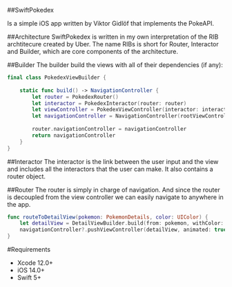 ##SwiftPokedex

Is a simple iOS app written by Viktor Gidlöf that implements the PokeAPI.

##Architecture
SwiftPokedex is written in my own interpretation of the RIB archtitecure created by Uber. The name RIBs is short for Router, Interactor and Builder, which are core components of the architecture.

##Builder
The builder build the views with all of their dependencies (if any):

```swift
final class PokedexViewBuilder {
    
    static func build() -> NavigationController {
        let router = PokedexRouter()
        let interactor = PokedexInteractor(router: router)
        let viewController = PokedexViewController(interactor: interactor)
        let navigationController = NavigationController(rootViewController: viewController)
        
        router.navigationController = navigationController
        return navigationController
    }
}
```

##Interactor
The interactor is the link between the user input and the view and includes all the interactors that the user can make. It also contains a router object.

##Router
The router is simply in charge of navigation. And since the router is decoupled from the view controller we can easily navigate to anywhere in the app.

```swift
func routeToDetailView(pokemon: PokemonDetails, color: UIColor) {
    let detailView = DetailViewBuilder.build(from: pokemon, withColor: color)
    navigationController?.pushViewController(detailView, animated: true)
}
```

#Requirements

+ Xcode 12.0+
+ iOS 14.0+
+ Swift 5+

